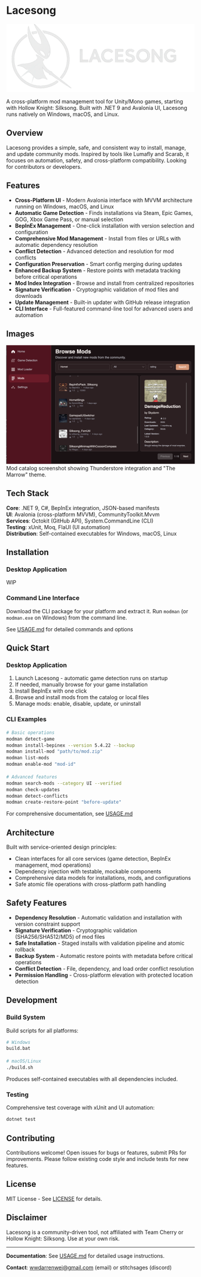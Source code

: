 # Lacesong

![Lacesong Banner](docs/lacesongbanner.png)

A cross-platform mod management tool for Unity/Mono games, starting with Hollow Knight: Silksong. Built with .NET 9 and Avalonia UI, Lacesong runs natively on Windows, macOS, and Linux.

## Overview

Lacesong provides a simple, safe, and consistent way to install, manage, and update community mods. Inspired by tools like Lumafly and Scarab, it focuses on automation, safety, and cross-platform compatibility. Looking for contributors or developers.

## Features

- **Cross-Platform UI** - Modern Avalonia interface with MVVM architecture running on Windows, macOS, and Linux
- **Automatic Game Detection** - Finds installations via Steam, Epic Games, GOG, Xbox Game Pass, or manual selection
- **BepInEx Management** - One-click installation with version selection and configuration
- **Comprehensive Mod Management** - Install from files or URLs with automatic dependency resolution
- **Conflict Detection** - Advanced detection and resolution for mod conflicts
- **Configuration Preservation** - Smart config merging during updates
- **Enhanced Backup System** - Restore points with metadata tracking before critical operations
- **Mod Index Integration** - Browse and install from centralized repositories
- **Signature Verification** - Cryptographic validation of mod files and downloads
- **Update Management** - Built-in updater with GitHub release integration
- **CLI Interface** - Full-featured command-line tool for advanced users and automation

## Images

![Application Screenshot of the Mod Catalog](docs/screenshotlacesong.png)
Mod catalog screenshot showing Thunderstore integration and "The Marrow" theme.

## Tech Stack

**Core**: .NET 9, C#, BepInEx integration, JSON-based manifests  
**UI**: Avalonia (cross-platform MVVM), CommunityToolkit.Mvvm  
**Services**: Octokit (GitHub API), System.CommandLine (CLI)  
**Testing**: xUnit, Moq, FlaUI (UI automation)  
**Distribution**: Self-contained executables for Windows, macOS, Linux

## Installation

### Desktop Application

WIP

### Command Line Interface

Download the CLI package for your platform and extract it. Run `modman` (or `modman.exe` on Windows) from the command line.

See [USAGE.md](USAGE.md) for detailed commands and options

## Quick Start

### Desktop Application

1. Launch Lacesong - automatic game detection runs on startup
2. If needed, manually browse for your game installation
3. Install BepInEx with one click
4. Browse and install mods from the catalog or local files
5. Manage mods: enable, disable, update, or uninstall

### CLI Examples

```bash
# Basic operations
modman detect-game
modman install-bepinex --version 5.4.22 --backup
modman install-mod "path/to/mod.zip"
modman list-mods
modman enable-mod "mod-id"

# Advanced features
modman search-mods --category UI --verified
modman check-updates
modman detect-conflicts
modman create-restore-point "before-update"
```

For comprehensive documentation, see [USAGE.md](USAGE.md)

## Architecture

Built with service-oriented design principles:
- Clean interfaces for all core services (game detection, BepInEx management, mod operations)
- Dependency injection with testable, mockable components
- Comprehensive data models for installations, mods, and configurations
- Safe atomic file operations with cross-platform path handling

## Safety Features

- **Dependency Resolution** - Automatic validation and installation with version constraint support
- **Signature Verification** - Cryptographic validation (SHA256/SHA512/MD5) of mod files
- **Safe Installation** - Staged installs with validation pipeline and atomic rollback
- **Backup System** - Automatic restore points with metadata before critical operations
- **Conflict Detection** - File, dependency, and load order conflict resolution
- **Permission Handling** - Cross-platform elevation with protected location detection

## Development

### Build System

Build scripts for all platforms:
```bash
# Windows
build.bat

# macOS/Linux
./build.sh
```

Produces self-contained executables with all dependencies included.

### Testing

Comprehensive test coverage with xUnit and UI automation:
```bash
dotnet test
```

## Contributing

Contributions welcome! Open issues for bugs or features, submit PRs for improvements. Please follow existing code style and include tests for new features.

## License

MIT License - See [LICENSE](LICENSE) for details.

## Disclaimer

Lacesong is a community-driven tool, not affiliated with Team Cherry or Hollow Knight: Silksong. Use at your own risk.

---

**Documentation**: See [USAGE.md](USAGE.md) for detailed usage instructions.

**Contact**: wwdarrenwei@gmail.com (email) or stitchsages (discord)
